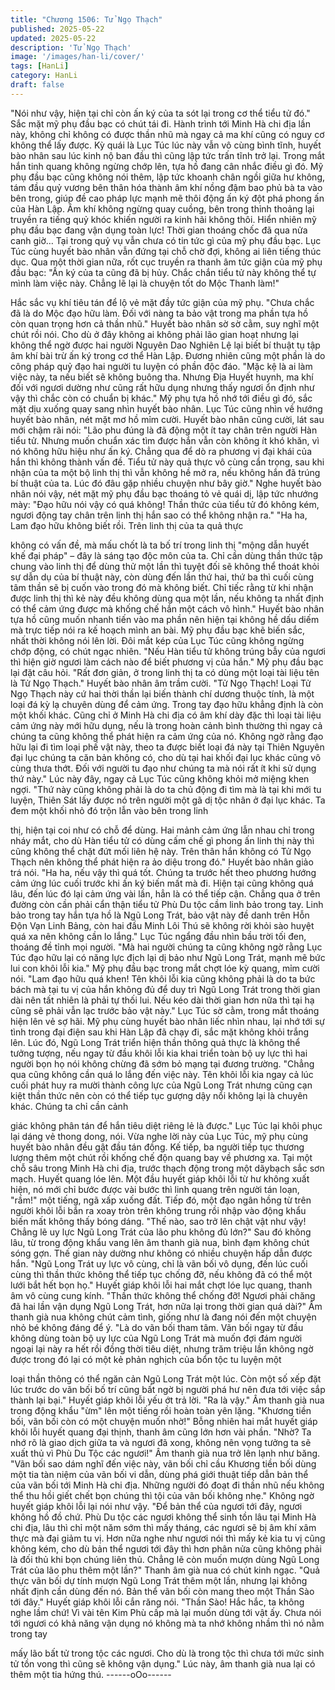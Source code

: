 ```yaml
---
title: "Chương 1506: Tử Ngọ Thạch"
published: 2025-05-22
updated: 2025-05-22
description: 'Tử Ngọ Thạch'
image: '/images/han-li/cover/'
tags: [HanLi]
category: HanLi
draft: false
---
```


"Nói như vậy, hiện tại chỉ còn ấn ký của ta sót lại trong cơ thể tiểu
tử đó." Sắc mặt mỹ phụ đầu bạc có chút tái đi.
Hành trình tới Minh Hà chi địa lần này, không chỉ không có được
thần nhũ mà ngay cả ma khí cũng có nguy cơ không thể lấy
được.
Kỳ quái là Lục Túc lúc này vẫn vô cùng bình tĩnh, huyết bào nhân
sau lúc kinh nộ ban đầu thì cũng lập tức trấn tĩnh trở lại. Trong
mắt hắn tinh quang không ngừng chớp lên, tựa hồ đang cân nhắc
điều gì đó.
Mỹ phụ đầu bạc cũng không nói thêm, lập tức khoanh chân ngồi
giữa hư không, tám đầu quỷ vương bên thân hóa thành âm khí
nồng đậm bao phủ bà ta vào bên trong, giúp đề cao pháp lực
mạnh mẽ thôi động ấn ký đột phá phong ấn của Hàn Lập.
Âm khí không ngừng quay cuồng, bên trong thỉnh thoảng lại
truyền ra tiếng quỷ khóc khiến người ra kinh hãi không thôi.
Hiển nhiên mỹ phụ đầu bạc đang vận dụng toàn lực! Thời gian
thoáng chốc đã qua nửa canh giờ…
Tại trong quỷ vụ vẫn chưa có tin tức gì của mỹ phụ đầu bạc.
Lục Túc cùng huyết bào nhân vẫn đứng tại chỗ chờ đợi, không ai
liên tiếng thúc dục.
Qua một thời gian nữa, rốt cục truyền ra thanh âm tức giận của
mỹ phụ đầu bạc:
"Ấn ký của ta cũng đã bị hủy. Chắc chắn tiểu tử này không thể tự
mình làm việc này. Chẳng lẽ lại là chuyện tốt do Mộc Thanh làm!"

Hắc sắc vụ khí tiêu tán để lộ vẻ mặt đầy tức giận của mỹ phụ.
"Chưa chắc đã là do Mộc đạo hữu làm. Đối với nàng ta bảo vật
trong ma phần tựa hồ còn quan trọng hơn cả thần nhũ." Huyết
bào nhân sờ sờ cằm, suy nghĩ một chút rồi nói.
Cho dù ở đây không ai không phải lão gian hoạt nhưng lại không
thể ngờ được hai người Nguyên Dao Nghiên Lệ lại biết bí thuật tụ
tập âm khí bài trừ ấn ký trong cơ thể Hàn Lập. Đương nhiên cũng
một phần là do công pháp quỷ đạo hai người tu luyện có phần
độc đáo.
"Mặc kệ là ai làm việc này, ta nếu biết sẽ không buông tha. Nhưng
Địa Huyết huynh, ma khí đối với ngươi dường như cũng rất hữu
dụng nhưng thấy ngươi ổn định như vậy thì chắc còn có chuẩn bị
khác." Mỹ phụ tựa hồ nhớ tới điều gì đó, sắc mặt dịu xuống quay
sang nhìn huyết bào nhân.
Lục Túc cũng nhìn về hướng huyết bào nhân, nét mặt mơ hồ mỉm
cười.
Huyết bào nhân cũng cười, lát sau mới chậm rãi nói:
"Lão phu đúng là đã động một ít tay chân trên người Hàn tiểu tử.
Nhưng muốn chuẩn xác tìm được hắn vẫn còn không ít khó khăn,
vì nó không hữu hiệu như ấn ký. Chẳng qua để dò ra phương vị
đại khái của hắn thì không thành vấn đề. Tiểu tử này quả thực vô
cùng cẩn trọng, sau khi nhận của ta một bộ linh thị thì vẫn không
hề mở ra, nếu không hắn đã trúng bí thuật của ta. Lúc đó đâu gặp
nhiều chuyện như bây giờ."
Nghe huyết bào nhân nói vậy, nét mặt mỹ phụ đầu bạc thoáng tỏ
vẻ quái dị, lập tức nhướng mày:
"Đạo hữu nói vậy có quá không! Thần thức của tiểu tử đó không
kém, ngươi động tay chân trên linh thị hắn sao có thể không nhận
ra."
"Ha ha, Lam đạo hữu không biết rồi. Trên linh thị của ta quả thực

không có vấn đề, mà mấu chốt là ta bố trí trong linh thị "mộng dẫn
huyết khế đại pháp" – đây là sáng tạo độc môn của ta. Chỉ cần
dùng thần thức tập chung vào linh thị để dùng thử một lần thì
tuyệt đối sẽ không thể thoát khỏi sự dẫn dụ của bí thuật này, còn
dùng đến lần thứ hai, thứ ba thì cuối cùng tâm thần sẽ bị cuốn
vào trong đó mà không biết. Chỉ tiếc rằng từ khi nhận được linh thị
thì kẻ này đều không dùng qua một lần, nếu không ta nhất định có
thể cảm ứng được mà khống chế hắn một cách vô hình." Huyết
bào nhân tựa hồ cũng muốn nhanh tiến vào ma phần nên hiện tại
không hề dấu diếm mà trực tiếp nói ra kế hoạch mình an bài.
Mỹ phụ đầu bạc khẽ biến sắc, nhất thời không nói lên lời.
Đôi mắt kép của Lục Túc cũng không ngừng chớp động, có chút
ngạc nhiên.
"Nếu Hàn tiểu tử không trúng bẫy của ngươi thì hiện giờ ngươi
làm cách nào để biết phương vị của hắn."
Mỹ phụ đầu bạc lại đặt câu hỏi.
"Rất đơn giản, ở trong linh thị ta có dùng một loại tài liệu tên là Tử
Ngọ Thạch." Huyết bào nhân âm trầm cười.
"Tử Ngọ Thạch! Loại Tử Ngọ Thạch này cứ hai thời thần lại biến
thành chí dương thuộc tính, là một loại đá kỳ lạ chuyên dùng để
cảm ứng. Trong tay đạo hữu khẳng định là còn một khối khác.
Cũng chỉ ở Minh Hà chi địa có âm khí dày đặc thì loại tài liệu cảm
ứng này mới hữu dụng, nếu là trong hoàn cảnh bình thường thì
ngay cả chúng ta cũng không thể phát hiện ra cảm ứng của nó.
Không ngờ rằng đạo hữu lại đi tìm loại phế vật này, theo ta được
biết loại đá này tại Thiên Nguyên đại lục chúng ta căn bản không
có, cho dù tại hai khối đại lục khác cũng vô cùng thưa thớt. Đối
với người tu đạo như chúng ta mà nói rất ít khi sử dụng thứ này."
Lúc này đây, ngay cả Lục Túc cũng không khỏi mở miệng khen
ngợi.
"Thứ này cũng không phải là do ta chủ động đi tìm mà là tại khi
mới tu luyện, Thiên Sát lấy được nó trên người một gã dị tộc nhân
ở đại lục khác. Ta đem một khối nhỏ đó trộn lẫn vào bên trong linh

thị, hiện tại coi như có chỗ để dùng. Hai mảnh cảm ứng lẫn nhau
chỉ trong nháy mắt, cho dù Hàn tiểu tử có dùng cấm chế gì phong
ấn linh thị này thì cũng không thể chặt đứt mối liên hệ này. Trên
thân hắn không có Tử Ngọ Thạch nên không thể phát hiện ra ảo
diệu trong đó." Huyết bào nhân giảo trá nói.
"Ha ha, nếu vậy thì quá tốt. Chúng ta trước hết theo phương
hướng cảm ứng lúc cuối trước khi ấn ký biến mất mà đi. Hiện tại
cũng không quá lâu, đến lúc đó lại cảm ứng vài lần, hẳn là có thể
tiếp cận. Chẳng qua ở trên đường còn cần phải cẩn thận tiểu tử
Phù Du tộc cầm linh bảo trong tay. Linh bảo trong tay hắn tựa hồ
là Ngũ Long Trát, bảo vật này đề danh trên Hỗn Độn Vạn Linh
Bảng, còn hai đầu Minh Lôi Thú sẽ không rời khỏi sào huyệt quá
xa nên không cần lo lắng." Lục Túc ngẩng đầu nhìn bầu trời tối
đen, thoáng đề tỉnh mọi người.
"Mà hai người chúng ta cũng không ngờ rằng Lục Túc đạo hữu lại
có năng lực địch lại dị bảo như Ngũ Long Trát, mạnh mẽ bức lui
con khôi lỗi kia." Mỹ phụ đầu bạc trong mắt chợt lóe kỳ quang,
mỉm cười nói.
"Lam đạo hữu quá khen! Tên khôi lỗi kia cũng không phải là do ta
bức bách mà tại tu vị của hắn không đủ để duy trì Ngũ Long Trát
trong thời gian dài nên tất nhiên là phải tự thối lui. Nếu kéo dài
thời gian hơn nữa thì tại hạ cũng sẽ phải vẫn lạc trước bảo vật
này." Lục Túc sờ cằm, trong mắt thoáng hiện lên vẻ sợ hãi.
Mỹ phụ cùng huyết bào nhân liếc nhìn nhau, lại nhớ tới sự tình
trong đại điện sau khi Hàn Lập đã chạy đi, sắc mặt không khỏi
trắng lên.
Lúc đó, Ngũ Long Trát triển hiện thần thông quả thực là không thể
tưởng tượng, nếu ngay từ đầu khôi lỗi kia khai triển toàn bộ uy
lực thì hai người bọn họ nói không chừng đã sớm bỏ mạng tại
đương trường.
"Chẳng qua cũng không cần quá lo lắng đến việc này. Tên khôi lỗi
kia ngay cả lúc cuối phát huy ra mười thành công lực của Ngũ
Long Trát nhưng cũng cạn kiệt thần thức nên còn có thể tiếp tục
gượng dậy nổi không lại là chuyên khác. Chúng ta chỉ cần cảnh

giác không phân tán để hắn tiêu diệt riêng lẻ là được." Lục Túc lại
khôi phục lại dáng vẻ thong dong, nói.
Vừa nghe lời này của Lục Túc, mỹ phụ cùng huyết bào nhân đều
gật đầu tán đồng.
Kế tiếp, ba người tiếp tục thương lượng thêm một chút rồi khống
chế độn quang bay về phương xa.
Tại một chỗ sâu trong Minh Hà chi địa, trước thạch động trong
một dãybạch sắc sơn mạch. Huyết quang lóe lên. Một đầu huyết
giáp khôi lỗi từ hư không xuất hiện, nó mới chỉ bước được vài
bước thì linh quang trên người tán loạn, "rầm!" một tiếng, ngã xấp
xuống đất.
Tiếp đó, một đạo ngân hồng từ trên người khôi lỗi bắn ra xoay
tròn trên không trung rồi nhập vào động khẩu biến mất không thấy
bóng dáng.
"Thế nào, sao trở lên chật vật như vậy! Chẳng lẽ uy lực Ngũ Long
Trát của lão phu không đủ lớn?" Sau đó không lâu, từ trong động
khẩu vang lên âm thanh già nua, bình đạm không chút sóng gợn.
Thế gian này dường như không có nhiều chuyện hấp dẫn được
hắn.
"Ngũ Long Trát uy lực vô cùng, chỉ là vãn bối vô dụng, đến lúc
cuối cùng thì thần thức không thể tiếp tục chống đỡ, nếu không đã
có thể một lưới bắt hết bọn họ." Huyết giáp khôi lỗi hai mắt chợt
lóe lục quang, thanh âm vô cùng cung kính.
"Thần thức không thể chống đỡ! Ngươi phải chăng đã hai lần vận
dụng Ngũ Long Trát, hơn nữa lại trong thời gian quá dài?" Âm
thanh già nua không chút cảm tình, giống như là đang nói đến
một chuyện nhỏ bé không đáng để ý.
"Là do vãn bối tham tâm. Vãn bối ngay từ đầu không dùng toàn
bộ uy lực của Ngũ Long Trát mà muốn đợi đám người ngoại lại
này ra hết rồi đồng thời tiêu diệt, nhưng trăm triệu lần không ngờ
được trong đó lại có một kẻ phản nghịch của bổn tộc tu luyện một

loại thần thông có thể ngăn cản Ngũ Long Trát một lúc. Còn một
số xếp đặt lúc trước do vãn bối bố trí cũng bất ngờ bị người phá
hư nên đưa tới việc sắp thành lại bại." Huyết giáp khôi lỗi yếu ớt
trả lời.
"Ra là vậy." Âm thanh già nua trong động khẩu "ừm" lên một tiếng
rồi hoàn toàn yên lặng.
"Khương tiền bối, vãn bối còn có một chuyện muốn nhờ!" Bỗng
nhiên hai mắt huyết giáp khôi lỗi huyết quang đại thịnh, thanh âm
cũng lớn hơn vài phần.
"Nhờ? Ta nhớ rõ là giao dịch giữa ta và ngươi đã xong, không nên
vọng tưởng ta sẽ xuất thủ vì Phù Du Tộc các ngươi!" Âm thanh
già nua trở lên lạnh như băng.
"Vãn bối sao dám nghĩ đến việc này, vãn bối chỉ cầu Khương tiền
bối dùng một tia tàn niệm của vãn bối vi dẫn, dùng phá giới thuật
tiếp dẫn bản thể của vãn bối tới Minh Hà chi địa. Những người đó
đoạt đi thần nhũ nếu không thể thu hồi giết chết bọn chúng thì tội
của vãn bối không nhẹ." Không ngờ huyết giáp khôi lỗi lại nói như
vậy.
"Để bản thể của ngươi tới đây, ngươi không hồ đồ chứ. Phù Du
tộc các ngươi không thể sinh tồn lâu tại Minh Hà chi địa, lâu thì
chỉ một năm sớm thì mấy tháng, các ngươi sẽ bị âm khí xâm thực
mà đại giảm tu vị. Hơn nữa nghe như ngươi nói thì mấy kẻ kia tu
vị cũng không kém, cho dù bản thể ngươi tới đây thì hơn phân
nửa cũng không phải là đối thủ khi bọn chúng liên thủ. Chẳng lẽ
còn muốn mượn dùng Ngũ Long Trát của lão phu thêm một lần?"
Thanh âm già nua có chút kinh ngạc.
"Quả thực vãn bối dự tính mượn Ngũ Long Trát thêm một lần,
nhưng lại không nhất định cần dùng đến nó. Bản thể vãn bối còn
mang theo một Thần Sào tới đây." Huyết giáp khôi lỗi cắn răng
nói.
"Thần Sào! Hắc hắc, ta không nghe lầm chứ! Vì vài tên Kim Phù
cấp mà lại muốn dùng tới vật ấy. Chưa nói tới ngươi có khả năng
vận dụng nó không mà ta nhớ không nhầm thì nó nằm trong tay

mấy lão bất tử trong tộc các ngươi. Cho dù là trong tộc thì chưa
tới mức sinh tử tồn vong thì cũng sẽ không vận dụng." Lúc này,
âm thanh già nua lại có thêm một tia hứng thú.
------oOo------
